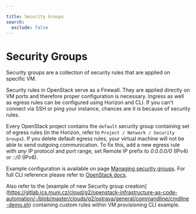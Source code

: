 ```yaml
---

title: Security Groups
search:
  exclude: false
---
```


# Security Groups

Security groups are a collection of security rules that are applied on specific VM.

Security rules in OpenStack serve as a Firewall. They are applied directly on VM ports and therefore proper configuration is necessary. Ingress as well as egress rules can be configured using Horizon and CLI. If you can't connect via SSH or ping your instance, chances are it is because of security rules.

Every OpenStack project contains the `default` security group containing set of egress rules (in the Horizon, refer to `Project / Network / Security Groups`). If you delete default egress rules, your virtual machine will not be able to send outgoing communication. To fix this, add a new egress rule with *any* IP protocol and port range, set Remote IP prefix to *0.0.0.0/0* (IPv4) or *::/0* (IPv6).

Example configuration is available on page [Managing security groups](../how-to-guides/managing-security-groups.md). For full CLI reference please refer to [OpenStack docs](https://docs.openstack.org/python-openstackclient/train/cli/command-objects/security-group.html).

Also refer to the [example of new Security group creation] (https://gitlab.ics.muni.cz/cloud/g2/openstack-infrastructure-as-code-automation/-/blob/master/clouds/g2/ostrava/general/commandline/cmdline-demo.sh) containing custom rules within VM provisioning CLI example.

